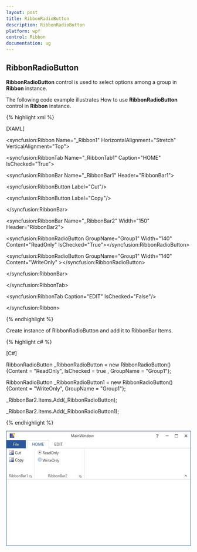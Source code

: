 ```yaml
---
layout: post
title: RibbonRadioButton
description: RibbonRadioButton
platform: wpf
control: Ribbon
documentation: ug
---
```

## RibbonRadioButton

**RibbonRadioButton** control is used to select options among a group in **Ribbon** instance. 

The following code example illustrates How to use **RibbonRadioButton** control in **Ribbon** instance.

{% highlight xml %}

[XAML]

<syncfusion:Ribbon Name="_Ribbon1" HorizontalAlignment="Stretch" VerticalAlignment="Top">

<syncfusion:RibbonTab Name="_RibbonTab1" Caption="HOME"  IsChecked="True">

<syncfusion:RibbonBar Name="_RibbonBar1" Header="RibbonBar1">

<syncfusion:RibbonButton   Label="Cut"/>

<syncfusion:RibbonButton   Label="Copy"/>

</syncfusion:RibbonBar>

<syncfusion:RibbonBar  Name="_RibbonBar2" Width="150" Header="RibbonBar2">

<syncfusion:RibbonRadioButton GroupName="Group1"  Width="140" Content="ReadOnly" IsChecked="True"></syncfusion:RibbonRadioButton>

<syncfusion:RibbonRadioButton GroupName="Group1"  Width="140" Content="WriteOnly" ></syncfusion:RibbonRadioButton>

</syncfusion:RibbonBar>

</syncfusion:RibbonTab>

<syncfusion:RibbonTab Caption="EDIT"  IsChecked="False"/>

</syncfusion:Ribbon>



{% endhighlight %}

Create instance of RibbonRadioButton and add it to RibbonBar Items.

{% highlight c# %}

[C#]

RibbonRadioButton _RibbonRadioButton = new RibbonRadioButton(){Content = "ReadOnly", IsChecked = true , GroupName = "Group1"};      

RibbonRadioButton _RibbonRadioButton1 = new RibbonRadioButton(){Content = "WriteOnly", GroupName = "Group1"};

_RibbonBar2.Items.Add(_RibbonRadioButton);

_RibbonBar2.Items.Add(_RibbonRadioButton1);



{% endhighlight %}

![](RibbonRadioButton_images/RibbonRadioButton_img1.jpeg)


